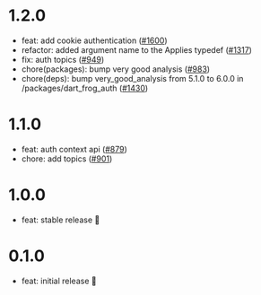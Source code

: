 # 1.2.0

- feat: add cookie authentication ([#1600](https://github.com/VeryGoodOpenSource/dart_frog/pull/1600))
- refactor: added argument name to the Applies typedef ([#1317](https://github.com/VeryGoodOpenSource/dart_frog/pull/1317))
- fix: auth topics ([#949](https://github.com/VeryGoodOpenSource/dart_frog/pull/949))
- chore(packages): bump very good analysis ([#983](https://github.com/VeryGoodOpenSource/dart_frog/pull/983))
- chore(deps): bump very_good_analysis from 5.1.0 to 6.0.0 in /packages/dart_frog_auth ([#1430](https://github.com/VeryGoodOpenSource/dart_frog/pull/1430))

# 1.1.0

- feat: auth context api ([#879](https://github.com/VeryGoodOpenSource/dart_frog/pull/879))
- chore: add topics ([#901](https://github.com/VeryGoodOpenSource/dart_frog/pull/901))

# 1.0.0

- feat: stable release 🎉

# 0.1.0

- feat: initial release 🎉
